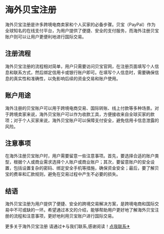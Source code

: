 # 海外贝宝注册

海外贝宝注册是许多跨境电商卖家和个人买家的必备步骤。贝宝（PayPal）作为全球知名的在线支付平台，为用户提供了便捷、安全的支付服务，而海外注册贝宝账户则可以让用户更便利地进行国际交易。

## 注册流程

海外贝宝注册的流程相对简单，用户只需要访问贝宝官网，在注册页面填写个人信息和联系方式，然后绑定信用卡或银行账户即可。在填写个人信息时，需要确保信息的真实性和准确性，以免影响后续的资金交易和账户使用。

## 账户用途

海外注册的贝宝账户可以用于跨境电商交易、国际转账、线上付款等多种场景。对于跨境卖家来说，海外贝宝账户可以作为收款工具，方便接收来自全球买家的款项；对于个人买家来说，海外贝宝账户可以保障支付安全，避免信用卡信息泄露的风险。

## 注意事项

在海外注册贝宝账户时，用户需要留意一些注意事项。首先，要选择合适的账户类型，根据个人或商业需求选择个人账户或商业账户；其次，要留意账户的安全设置，包括设置复杂的密码、绑定安全手机等措施，确保资金安全；最后，要了解贝宝的费率和汇款规则，避免在交易过程中产生不必要的损失。

## 结语

海外贝宝注册为用户提供了便捷、安全的跨境交易解决方案，是跨境电商和国际交易中不可或缺的一环。希望通过本文的介绍，能够帮助用户更好地了解海外贝宝注册的流程和注意事项，更好地利用贝宝账户进行国际交易。

更多关于海外贝宝注册 请通过✈与我们联系,感谢阅读！[点我联系✈](https://ad.k02.cc)